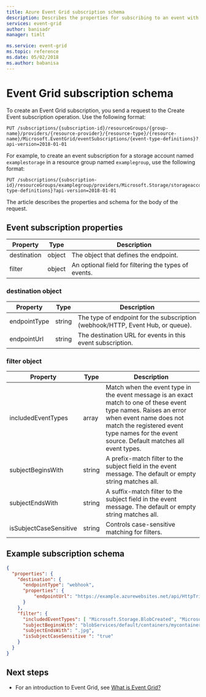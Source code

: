 ```yaml
---
title: Azure Event Grid subscription schema
description: Describes the properties for subscribing to an event with Azure Event Grid.
services: event-grid
author: banisadr
manager: timlt

ms.service: event-grid
ms.topic: reference
ms.date: 05/02/2018
ms.author: babanisa
---
```


# Event Grid subscription schema

To create an Event Grid subscription, you send a request to the Create Event subscription operation. Use the following format:

```HTTP
PUT /subscriptions/{subscription-id}/resourceGroups/{group-name}/providers/{resource-provider}/{resource-type}/{resource-name}/Microsoft.EventGrid/eventSubscriptions/{event-type-definitions}?api-version=2018-01-01
``` 

For example, to create an event subscription for a storage account named `examplestorage` in a resource group named `examplegroup`, use the following format:

```HTTP
PUT /subscriptions/{subscription-id}/resourceGroups/examplegroup/providers/Microsoft.Storage/storageaccounts/examplestorage/Microsoft.EventGrid/eventSubscriptions/{event-type-definitions}?api-version=2018-01-01
``` 

The article describes the properties and schema for the body of the request.
 
## Event subscription properties

| Property | Type | Description |
| -------- | ---- | ----------- |
| destination | object | The object that defines the endpoint. |
| filter | object | An optional field for filtering the types of events. |

### destination object

| Property | Type | Description |
| -------- | ---- | ----------- |
| endpointType | string | The type of endpoint for the subscription (webhook/HTTP, Event Hub, or queue). | 
| endpointUrl | string | The destination URL for events in this event subscription. | 

### filter object

| Property | Type | Description |
| -------- | ---- | ----------- |
| includedEventTypes | array | Match when the event type in the event message is an exact match to one of these event type names. Raises an error when event name does not match the registered event type names for the event source. Default matches all event types. |
| subjectBeginsWith | string | A prefix-match filter to the subject field in the event message. The default or empty string matches all. | 
| subjectEndsWith | string | A suffix-match filter to the subject field in the event message. The default or empty string matches all. |
| isSubjectCaseSensitive | string | Controls case-sensitive matching for filters. |


## Example subscription schema

```json
{
  "properties": {
    "destination": {
      "endpointType": "webhook",
      "properties": {
          "endpointUrl": "https://example.azurewebsites.net/api/HttpTriggerCSharp1?code=VXbGWce53l48Mt8wuotr0GPmyJ/nDT4hgdFj9DpBiRt38qqnnm5OFg=="
      }
    },
    "filter": {
      "includedEventTypes": [ "Microsoft.Storage.BlobCreated", "Microsoft.Storage.BlobDeleted" ],
      "subjectBeginsWith": "blobServices/default/containers/mycontainer/log",
      "subjectEndsWith": ".jpg",
      "isSubjectCaseSensitive ": "true"
    }
  }
}
```

## Next steps

* For an introduction to Event Grid, see [What is Event Grid?](overview.md)
